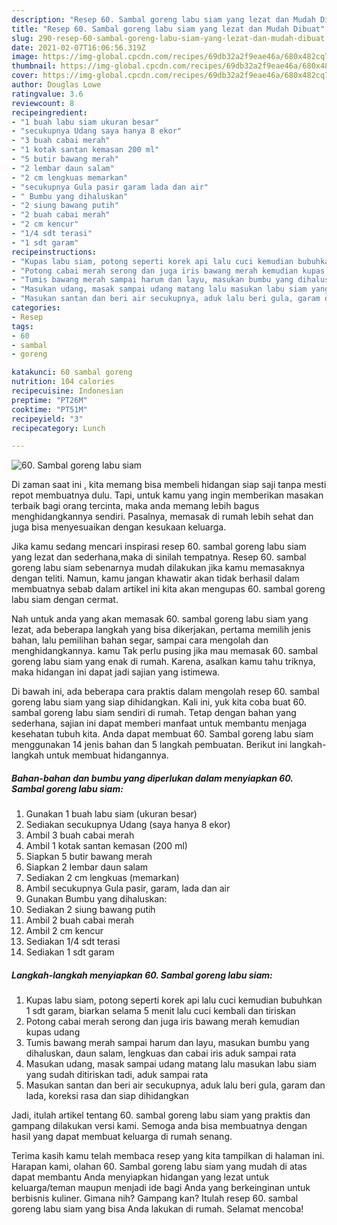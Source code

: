 ```yaml
---
description: "Resep 60. Sambal goreng labu siam yang lezat dan Mudah Dibuat"
title: "Resep 60. Sambal goreng labu siam yang lezat dan Mudah Dibuat"
slug: 290-resep-60-sambal-goreng-labu-siam-yang-lezat-dan-mudah-dibuat
date: 2021-02-07T16:06:56.319Z
image: https://img-global.cpcdn.com/recipes/69db32a2f9eae46a/680x482cq70/60-sambal-goreng-labu-siam-foto-resep-utama.jpg
thumbnail: https://img-global.cpcdn.com/recipes/69db32a2f9eae46a/680x482cq70/60-sambal-goreng-labu-siam-foto-resep-utama.jpg
cover: https://img-global.cpcdn.com/recipes/69db32a2f9eae46a/680x482cq70/60-sambal-goreng-labu-siam-foto-resep-utama.jpg
author: Douglas Lowe
ratingvalue: 3.6
reviewcount: 8
recipeingredient:
- "1 buah labu siam ukuran besar"
- "secukupnya Udang saya hanya 8 ekor"
- "3 buah cabai merah"
- "1 kotak santan kemasan 200 ml"
- "5 butir bawang merah"
- "2 lembar daun salam"
- "2 cm lengkuas memarkan"
- "secukupnya Gula pasir garam lada dan air"
- " Bumbu yang dihaluskan"
- "2 siung bawang putih"
- "2 buah cabai merah"
- "2 cm kencur"
- "1/4 sdt terasi"
- "1 sdt garam"
recipeinstructions:
- "Kupas labu siam, potong seperti korek api lalu cuci kemudian bubuhkan 1 sdt garam, biarkan selama 5 menit lalu cuci kembali dan tiriskan"
- "Potong cabai merah serong dan juga iris bawang merah kemudian kupas udang"
- "Tumis bawang merah sampai harum dan layu, masukan bumbu yang dihaluskan, daun salam, lengkuas dan cabai iris aduk sampai rata"
- "Masukan udang, masak sampai udang matang lalu masukan labu siam yang sudah ditiriskan tadi, aduk sampai rata"
- "Masukan santan dan beri air secukupnya, aduk lalu beri gula, garam dan lada, koreksi rasa dan siap dihidangkan"
categories:
- Resep
tags:
- 60
- sambal
- goreng

katakunci: 60 sambal goreng 
nutrition: 104 calories
recipecuisine: Indonesian
preptime: "PT26M"
cooktime: "PT51M"
recipeyield: "3"
recipecategory: Lunch

---
```



![60. Sambal goreng labu siam](https://img-global.cpcdn.com/recipes/69db32a2f9eae46a/680x482cq70/60-sambal-goreng-labu-siam-foto-resep-utama.jpg)

Di zaman  saat ini , kita memang bisa membeli hidangan siap saji tanpa mesti repot membuatnya dulu. Tapi, untuk kamu yang ingin memberikan masakan terbaik bagi orang tercinta, maka anda memang lebih bagus menghidangkannya sendiri. Pasalnya, memasak di rumah lebih sehat dan juga bisa menyesuaikan dengan kesukaan keluarga.

Jika kamu sedang mencari inspirasi resep 60. sambal goreng labu siam yang lezat dan sederhana,maka di sinilah tempatnya. Resep 60. sambal goreng labu siam  sebenarnya mudah dilakukan jika kamu memasaknya dengan teliti. Namun, kamu jangan khawatir akan tidak berhasil dalam membuatnya 
sebab dalam artikel ini kita akan mengupas 60. sambal goreng labu siam dengan cermat.  



Nah untuk anda yang akan memasak 60. sambal goreng labu siam yang lezat, ada beberapa langkah yang bisa dikerjakan, pertama memilih jenis bahan, lalu pemilihan bahan segar, sampai cara mengolah dan menghidangkannya. kamu Tak perlu pusing jika mau memasak 60. sambal goreng labu siam yang enak di rumah. Karena, asalkan kamu  tahu triknya, maka hidangan ini dapat jadi sajian yang istimewa.

Di bawah ini, ada beberapa cara praktis  dalam mengolah resep 60. sambal goreng labu siam yang siap dihidangkan. Kali ini, yuk kita coba buat 60. sambal goreng labu siam sendiri di rumah. Tetap dengan bahan yang sederhana, sajian ini dapat memberi manfaat untuk membantu menjaga kesehatan tubuh kita. Anda dapat membuat 60. Sambal goreng labu siam menggunakan 14 jenis bahan dan 5 langkah pembuatan. Berikut ini langkah-langkah untuk membuat hidangannya.

<!--inarticleads1-->

##### Bahan-bahan dan bumbu yang diperlukan dalam menyiapkan 60. Sambal goreng labu siam:

1. Gunakan 1 buah labu siam (ukuran besar)
1. Sediakan secukupnya Udang (saya hanya 8 ekor)
1. Ambil 3 buah cabai merah
1. Ambil 1 kotak santan kemasan (200 ml)
1. Siapkan 5 butir bawang merah
1. Siapkan 2 lembar daun salam
1. Sediakan 2 cm lengkuas (memarkan)
1. Ambil secukupnya Gula pasir, garam, lada dan air
1. Gunakan  Bumbu yang dihaluskan:
1. Sediakan 2 siung bawang putih
1. Ambil 2 buah cabai merah
1. Ambil 2 cm kencur
1. Sediakan 1/4 sdt terasi
1. Sediakan 1 sdt garam




<!--inarticleads2-->

##### Langkah-langkah menyiapkan 60. Sambal goreng labu siam:

1. Kupas labu siam, potong seperti korek api lalu cuci kemudian bubuhkan 1 sdt garam, biarkan selama 5 menit lalu cuci kembali dan tiriskan
1. Potong cabai merah serong dan juga iris bawang merah kemudian kupas udang
1. Tumis bawang merah sampai harum dan layu, masukan bumbu yang dihaluskan, daun salam, lengkuas dan cabai iris aduk sampai rata
1. Masukan udang, masak sampai udang matang lalu masukan labu siam yang sudah ditiriskan tadi, aduk sampai rata
1. Masukan santan dan beri air secukupnya, aduk lalu beri gula, garam dan lada, koreksi rasa dan siap dihidangkan




Jadi, itulah artikel tentang  60. sambal goreng labu siam  yang praktis dan gampang dilakukan versi kami. Semoga anda bisa membuatnya dengan hasil yang dapat membuat keluarga di rumah senang. 

Terima kasih kamu telah membaca resep yang kita tampilkan di halaman ini. Harapan kami, olahan  60. Sambal goreng labu siam yang mudah di atas dapat membantu Anda menyiapkan hidangan yang lezat untuk keluarga/teman maupun menjadi ide bagi Anda yang berkeinginan untuk berbisnis kuliner. Gimana nih? Gampang kan? Itulah resep 60. sambal goreng labu siam yang bisa Anda lakukan di rumah. Selamat mencoba!


